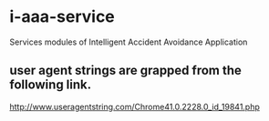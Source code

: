 # i-aaa-service
Services modules of Intelligent Accident Avoidance Application 

## user agent strings are grapped from the following link.
http://www.useragentstring.com/Chrome41.0.2228.0_id_19841.php
